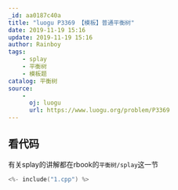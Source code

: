 ```yaml
---
_id: aa0187c40a
title: "luogu P3369 【模板】普通平衡树"
date: 2019-11-19 15:16
update: 2019-11-19 15:16
author: Rainboy
tags:
    - splay
    - 平衡树
    - 模板题
catalog: 平衡树
source: 
    - 
      oj: luogu
      url: https://www.luogu.org/problem/P3369
---
```



## 看代码


有关splay的讲解都在rbook的`平衡树/splay`这一节

```c
<%- include("1.cpp") %>
```
